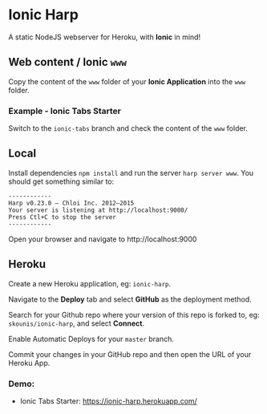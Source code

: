 # Ionic Harp
A static NodeJS webserver for Heroku, with **Ionic** in mind!

## Web content / Ionic `www`
Copy the content of the `www` folder of your **Ionic Application** into the `www` folder.

### Example - Ionic Tabs Starter
Switch to the `ionic-tabs` branch and check the content of the `www` folder.

## Local
Install dependencies `npm install` and run the server `harp server www`. You should get something similar to:
```
------------
Harp v0.23.0 – Chloi Inc. 2012–2015
Your server is listening at http://localhost:9000/
Press Ctl+C to stop the server
------------
```
Open your browser and navigate to http://localhost:9000

## Heroku

Create a new Heroku application, eg: `ionic-harp`.

Navigate to the **Deploy** tab and select **GitHub** as the deployment method.

Search for your Github repo where your version of this repo is forked to, eg: `skounis/ionic-harp`, and select **Connect**.

Enable Automatic Deploys for your `master` branch.

Commit your changes in your GitHub repo and then open the URL of your Heroku App.

### Demo:
* Ionic Tabs Starter: https://ionic-harp.herokuapp.com/
